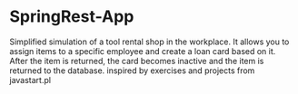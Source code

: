 # SpringRest-App
Simplified simulation of a tool rental shop in the workplace. 
It allows you to assign items to a specific employee and create a loan card based on it. 
After the item is returned, the card becomes inactive and the item is returned to the database.
inspired by exercises and projects from javastart.pl

